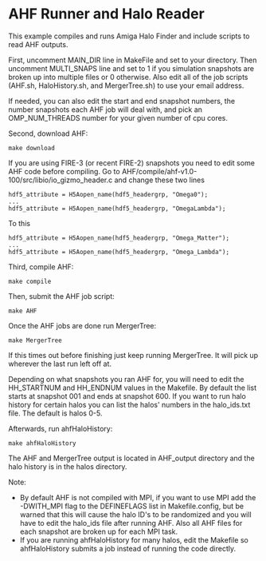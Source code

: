 # AHF Runner and Halo Reader

This example compiles and runs Amiga Halo Finder and include scripts to read AHF outputs.

First, uncomment MAIN_DIR line in MakeFile and set to your directory. Then uncomment MULTI_SNAPS line and set to 1 if you simulation snapshots are broken up into multiple files or 0 otherwise. Also edit all of the job scripts (AHF.sh, HaloHistory.sh, and MergerTree.sh) to use your email address.

If needed, you can also edit the start and end snapshot numbers, the number snapshots each AHF job will deal with, and pick an OMP_NUM_THREADS number for your given number of cpu cores.

Second, download AHF:
```console
make download
```

If you are using FIRE-3 (or recent FIRE-2) snapshots you need to edit some AHF code before compiling. Go to AHF/compile/ahf-v1.0-100/src/libio/io_gizmo_header.c and change these two lines
```console
hdf5_attribute = H5Aopen_name(hdf5_headergrp, "Omega0");
...
hdf5_attribute = H5Aopen_name(hdf5_headergrp, "OmegaLambda");

```
To this
```console
hdf5_attribute = H5Aopen_name(hdf5_headergrp, "Omega_Matter");
...
hdf5_attribute = H5Aopen_name(hdf5_headergrp, "Omega_Lambda");
```

Third, compile AHF:
```console
make compile
```


Then, submit the AHF job script:
```console
make AHF
```

Once the AHF jobs are done run MergerTree:
```console
make MergerTree
```
If this times out before finishing just keep running MergerTree. It will pick up wherever the last run left off at.


Depending on what snapshots you ran AHF for, you will need to edit the HH_STARTNUM and HH_ENDNUM values in the Makefile. By default the list starts at snapshot 001 and ends at snapshot 600. If you want to run halo history for certain halos you can list the halos' numbers in the halo_ids.txt file. The default is halos 0-5.

Afterwards, run ahfHaloHistory:
```console
make ahfHaloHistory
```

The AHF and MergerTree output is located in AHF_output directory and the halo history is in the halos directory.

Note:
- By default AHF is not compiled with MPI, if you want to use MPI add the -DWITH_MPI flag to the DEFINEFLAGS list in Makefile.config, but be warned that this will cause the halo ID's to be randomized and you will have to edit the halo_ids file after running AHF. Also all AHF files for each snapshot are broken up for each MPI task.
- If you are running ahfHaloHistory for many halos, edit the Makefile so ahfHaloHistory submits a job instead of running the code directly.


